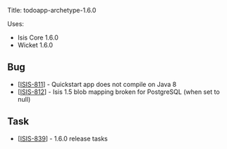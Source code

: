 Title: todoapp-archetype-1.6.0

Uses:

* Isis Core 1.6.0
* Wicket 1.6.0

                
<h2>        Bug
</h2>
<ul>
<li>[<a href='https://issues.apache.org/jira/browse/ISIS-811'>ISIS-811</a>] -         Quickstart app does not compile on Java 8
</li>
<li>[<a href='https://issues.apache.org/jira/browse/ISIS-812'>ISIS-812</a>] -         Isis 1.5 blob mapping broken for PostgreSQL (when set to null)
</li>
</ul>
                                                    
<h2>        Task
</h2>
<ul>
<li>[<a href='https://issues.apache.org/jira/browse/ISIS-839'>ISIS-839</a>] -         1.6.0 release tasks
</li>
</ul>
                
